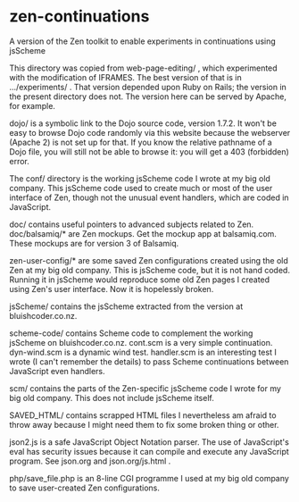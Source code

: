 # zen-continuations
A version of the Zen toolkit to enable experiments in continuations using jsScheme

This directory was copied from web-page-editing/ , which experimented
with the modification of IFRAMES. The best version of
that is in .../experiments/ . That version depended upon Ruby on Rails;
the version in the present directory does not. The version here can
be served by Apache, for example.

dojo/ is a symbolic link to the Dojo source code, version 1.7.2. It won't
be easy to browse Dojo code randomly via this website because the webserver
(Apache 2) is not set up for that. If you know the relative pathname
of a Dojo file, you will still not be able to browse it: you will get a
403 (forbidden) error.

The conf/ directory is the working jsScheme code I wrote at my big old company.
This jsScheme code used to create much or most of the user interface of Zen,
though not the unusual event handlers, which are coded in JavaScript.

doc/ contains useful pointers to advanced subjects related to Zen.
doc/balsamiq/* are Zen mockups. Get the mockup app at balsamiq.com. These
mockups are for version 3 of Balsamiq.

zen-user-config/* are some saved Zen configurations created using the old
Zen at my big old company. This is jsScheme code, but it is not hand coded.
Running it in jsScheme would reproduce some old Zen pages I created using
Zen's user interface. Now it is hopelessly broken.

jsScheme/ contains the jsScheme extracted from the version at
bluishcoder.co.nz.

scheme-code/ contains Scheme code to complement the working jsScheme on
bluishcoder.co.nz. cont.scm is a very simple continuation. dyn-wind.scm
is a dynamic wind test. handler.scm is an interesting test I wrote (I can't
remember the details) to pass Scheme continuations between JavaScript even
handlers.

scm/ contains the parts of the Zen-specific jsScheme code I wrote for my big
old company. This does not include jsScheme itself.

SAVED_HTML/ contains scrapped HTML files I nevertheless am afraid to throw
away because I might need them to fix some broken thing or other.

json2.js is a safe JavaScript Object Notation parser. The use of JavaScript's
eval has security issues because it can compile and execute any JavaScript
program. See json.org and json.org/js.html .

php/save_file.php is an 8-line CGI programme I used at my
big old company to save user-created Zen configurations.
